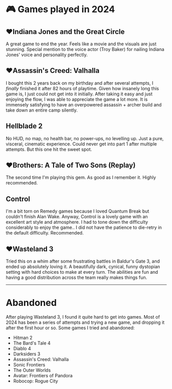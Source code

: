 # 🎮 Games played in 2024

## ♥**Indiana Jones and the Great Circle**

A great game to end the year. Feels like a movie and the visuals are just
stunning. Special mention to the voice actor (Troy Baker) for nailing Indiana
Jones' voice and personality perfectly.

## ♥**Assassin's Creed: Valhalla**

I bought this 2 years back on my birthday and after several attempts, I
*finally* finished it after 82 hours of playtime. Given how insanely long this
game is, I just could not get into it initially. After taking it easy and just
enjoying the flow, I was able to appreciate the game a lot more. It is
immensely satisfying to have an overpowered assassin + archer build and take
down an entire camp silently.

## Hellblade 2

No HUD, no map, no health bar, no power-ups, no levelling up. Just a pure,
visceral, cinematic experience. Could never get into part 1 after multiple
attempts. But this one hit the sweet spot.

## ♥**Brothers: A Tale of Two Sons** (Replay)

The second time I'm playing this gem. As good as I remember it. Highly
recommended.

## Control

I'm a bit torn on Remedy games because I loved Quantum Break but couldn't
finish Alan Wake. Anyway, Control is a lovely game with an excellent art style
and atmosphere. I had to tone down the difficulty considerably to enjoy the
game.. I did not have the patience to die-retry in the default difficulty.
Recommended.


## ♥**Wasteland 3**

Tried this on a whim after some frustrating battles in Baldur's Gate
3, and ended up absolutely loving it. A beautifully dark, cynical,
funny dystopian setting with hard choices to make at every turn. The
abilities are fun and having a good distribution across the team
really makes things fun.

---

# Abandoned

After playing Wasteland 3, I found it quite hard to get into games. Most of
2024 has been a series of attempts and trying a new game, and dropping it after
the first hour or so. Some games I tried and abandoned:

- Hitman 2
- The Bard's Tale 4
- Diablo 4
- Darksiders 3
- Assassin's Creed: Valhalla
- Sonic Frontiers
- The Outer Worlds
- Avatar: Frontiers of Pandora
- Robocop: Rogue City
